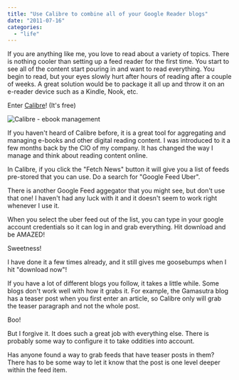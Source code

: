 ```yaml
---
title: "Use Calibre to combine all of your Google Reader blogs"
date: "2011-07-16"
categories: 
  - "life"
---
```


If you are anything like me, you love to read about a variety of topics. There is nothing cooler than setting up a feed reader for the first time. You start to see all of the content start pouring in and want to read everything. You begin to read, but your eyes slowly hurt after hours of reading after a couple of weeks. A great solution would be to package it all up and throw it on an e-reader device such as a Kindle, Nook, etc.

Enter [Calibre](http://calibre-ebook.com/)! (It's free)

![Calibre - ebook management](/images/calibre-logo.jpg "calibre-logo")

If you haven't heard of Calibre before, it is a great tool for aggregating and managing e-books and other digital reading content. I was introduced to it a few months back by the CIO of my company. It has changed the way I manage and think about reading content online.

In Calibre, if you click the "Fetch News" button it will give you a list of feeds pre-stored that you can use. Do a search for "Google Feed Uber".

There is another Google Feed aggegator that you might see, but don't use that one! I haven't had any luck with it and it doesn't seem to work right whenever I use it.

When you select the uber feed out of the list, you can type in your google account credentials so it can log in and grab everything. Hit download and be AMAZED!

Sweetness!

I have done it a few times already, and it still gives me goosebumps when I hit "download now"!

If you have a lot of different blogs you follow, it takes a little while. Some blogs don't work well with how it grabs it. For example, the Gamasutra blog has a teaser post when you first enter an article, so Calibre only will grab the teaser paragraph and not the whole post.

Boo!

But I forgive it. It does such a great job with everything else. There is probably some way to configure it to take oddities into account.

Has anyone found a way to grab feeds that have teaser posts in them? There has to be some way to let it know that the post is one level deeper within the feed item.
